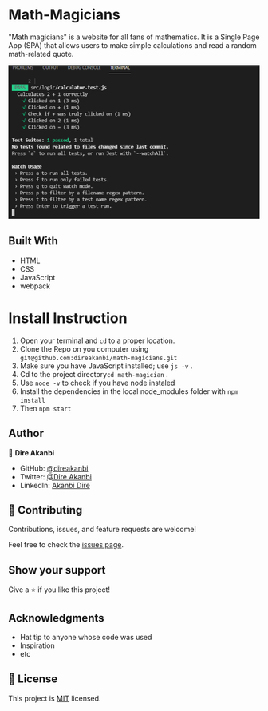 # Math-Magicians
"Math magicians" is a website for all fans of mathematics. It is a Single Page App (SPA) that allows users to make simple calculations and read a random math-related quote.

![](/src/assets/CalculatorTestJjs.PNG)
## Built With

- HTML
- CSS
- JavaScript
- webpack

# Install Instruction
1. Open your terminal and `cd` to a proper location.
2. Clone the Repo on you computer using `git@github.com:direakanbi/math-magicians.git`
3. Make sure you have JavaScript installed; use `js -v` .
4. Cd to the project directory`cd math-magician` .
5. Use `node -v` to check if you have node instaled
6. Install the dependencies in the local node_modules folder with `npm install`
7. Then `npm start`

## Author

👤 **Dire Akanbi**

- GitHub: [@direakanbi](https://github.com/direakanbi)
- Twitter: [@Dire Akanbi](https://twitter.com/DireAkanbi)
- LinkedIn: [Akanbi Dire](https://www.linkedin.com/in/dire-akanbi-63bbbb217)

## 🤝 Contributing

Contributions, issues, and feature requests are welcome!

Feel free to check the [issues page](https://github.com/direakanbi/Math-Magicians/issues).

## Show your support

Give a ⭐️ if you like this project!

## Acknowledgments

- Hat tip to anyone whose code was used
- Inspiration
- etc

## 📝 License

This project is [MIT](...) licensed.